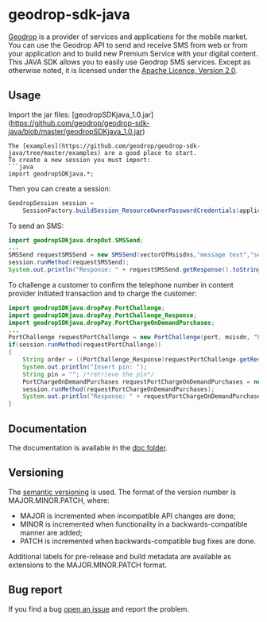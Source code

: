 geodrop-sdk-java
===============

[Geodrop](https://geodrop.com/) is a provider of services and applications for the mobile market.
You can use the Geodrop API to send and receive SMS from web or from your application and to build new Premium Service with your digital content.
This JAVA SDK allows you to easily use Geodrop SMS services.
Except as otherwise noted, it is licensed under the [Apache Licence, Version 2.0](http://www.apache.org/licenses/LICENSE-2.0.html).  

Usage
-----
Import the jar files: [geodropSDKjava_1.0.jar] (https://github.com/geodrop/geodrop-sdk-java/blob/master/geodropSDKjava_1.0.jar)
```
The [examples](https://github.com/geodrop/geodrop-sdk-java/tree/master/examples) are a good place to start.
To create a new session you must import:
```java
import geodropSDKjava.*;
```
Then you can create a session:
```java
GeodropSession session = 
	SessionFactory.buildSession_ResourceOwnerPasswordCredentials(applicationId, applicationSecret, username, password);
```
To send an SMS:
```java
import geodropSDKjava.dropOut.SMSSend;
...
SMSSend requestSMSSend = new SMSSend(vectorOfMsisdns,"message text","sender");
session.runMethod(requestSMSSend);
System.out.println("Response: " + requestSMSSend.getResponse().toString());
```
To challenge a customer to confirm the telephone number in content provider initiated transaction
and to charge the customer:

```java
import geodropSDKjava.dropPay.PortChallenge;
import geodropSDKjava.dropPay.PortChallenge_Response;
import geodropSDKjava.dropPay.PortChargeOnDemandPurchases;
...
PortChallenge requestPortChallenge = new PortChallenge(port, msisdn, "PortChallenge: pin: $$PIN$$");
if(session.runMethod(requestPortChallenge))
{
	String order = ((PortChallenge_Response)requestPortChallenge.getResponse()).getOrder();
	System.out.println("Insert pin: ");
	String pin = ""; /*retrieve the pin*/
	PortChargeOnDemandPurchases requestPortChargeOnDemandPurchases = new PortChargeOnDemandPurchases(port,msisdn,"message text",order,pin);
	session.runMethod(requestPortChargeOnDemandPurchases);
	System.out.println("Response: " + requestPortChargeOnDemandPurchases.getResponse().toString());
}
```

Documentation
-----
The documentation is available in the [doc folder](https://github.com/geodrop/geodrop-sdk-java/tree/master/doc).

Versioning
-----
The [semantic versioning](http://semver.org/) is used.
The format of the version number is MAJOR.MINOR.PATCH, where:
* MAJOR is incremented when incompatible API changes are done;
* MINOR is incremented when functionality in a backwards-compatible manner are added;
* PATCH is incremented when backwards-compatible bug fixes are done.  

Additional labels for pre-release and build metadata are available as extensions to the MAJOR.MINOR.PATCH format.  

Bug report
-----
If you find a bug [open an issue](https://github.com/geodrop/geodrop-sdk-java/issues) and report the problem.
